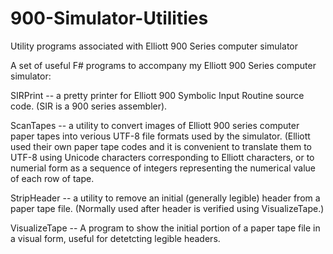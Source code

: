 # 900-Simulator-Utilities

Utility programs associated with Elliott 900 Series computer simulator

A set of useful F# programs to accompany my Elliott 900 Series computer simulator:

SIRPrint -- a pretty printer for Elliott 900 Symbolic Input Routine source code.
(SIR is a 900 series assembler).

ScanTapes -- a utility to convert images of Elliott 900 series computer paper tapes
into verious UTF-8 file formats used by the simulator. (Elliott used their own paper
tape codes and it is convenient to translate them to UTF-8 using Unicode characters
corresponding to Elliott characters, or to numerial form as a sequence of integers
representing the numerical value of each row of tape.

StripHeader -- a utility to remove an initial (generally legible) header from a paper
tape file. (Normally used after header is verified using VisualizeTape.)

VisualizeTape -- A program to show the initial portion of a paper tape file in a
visual form, useful for detetcting legible headers.
